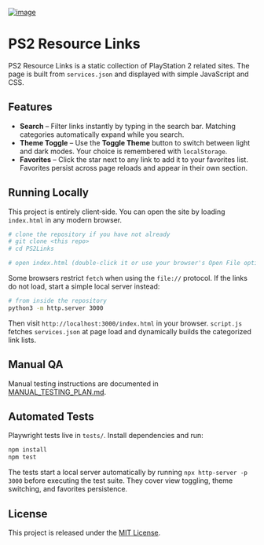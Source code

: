 [![image](https://github.com/user-attachments/assets/1f7709bc-493c-4f5c-9793-6466f1108e07)](https://nathanneurotic.github.io/PS2Links)
# PS2 Resource Links

PS2 Resource Links is a static collection of PlayStation 2 related sites. The page is built from `services.json` and displayed with simple JavaScript and CSS.

## Features

- **Search** – Filter links instantly by typing in the search bar. Matching categories automatically expand while you search.
- **Theme Toggle** – Use the **Toggle Theme** button to switch between light and dark modes. Your choice is remembered with `localStorage`.
- **Favorites** – Click the star next to any link to add it to your favorites list. Favorites persist across page reloads and appear in their own section.

## Running Locally

This project is entirely client‑side. You can open the site by loading `index.html` in any modern browser.

```bash
# clone the repository if you have not already
# git clone <this repo>
# cd PS2Links

# open index.html (double‑click it or use your browser's Open File option)
```

Some browsers restrict `fetch` when using the `file://` protocol. If the links do not load, start a simple local server instead:

```bash
# from inside the repository
python3 -m http.server 3000
```

Then visit `http://localhost:3000/index.html` in your browser. `script.js` fetches `services.json` at page load and dynamically builds the categorized link lists.

## Manual QA

Manual testing instructions are documented in [MANUAL_TESTING_PLAN.md](MANUAL_TESTING_PLAN.md).

## Automated Tests

Playwright tests live in `tests/`. Install dependencies and run:

```bash
npm install
npm test
```

The tests start a local server automatically by running `npx http-server -p 3000` before executing the test suite. They cover view toggling, theme switching, and favorites persistence.


## License

This project is released under the [MIT License](LICENSE).

